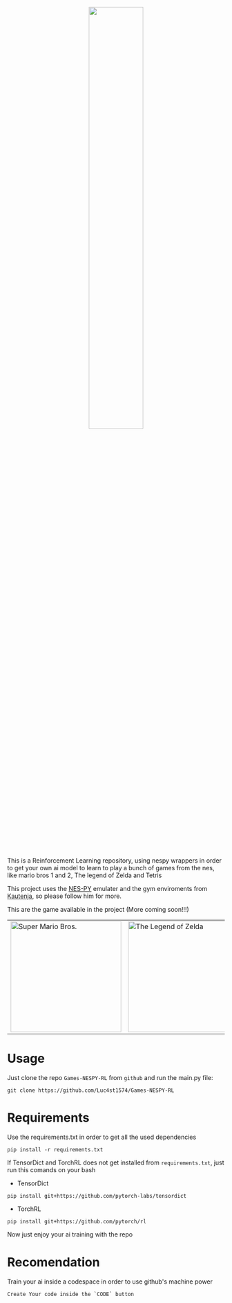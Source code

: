 <p align="center">
<img
    src="https://i.postimg.cc/ZYgg6bhN/RL-NESPY-3-7-2024.gif"
    width="50%"
/>
</p>

This is a Reinforcement Learning repository, using nespy wrappers in order to get your own ai model to learn to play a bunch of games from the nes, like mario bros 1 and 2, The legend of Zelda and Tetris

This project uses the [NES-PY](https://github.com/Kautenja/nes-py) emulater and the gym enviroments from [Kautenja](https://github.com/Kautenja), so please follow him for more.

This are the game available in the project (More coming soon!!!)
<table align="center">
    <tr>
        <td>
            <img
                width="256"
                alt="Super Mario Bros."
                src="https://user-images.githubusercontent.com/2184469/84821327-8d841480-afe0-11ea-8172-d564aca35b5e.png"
            />
        </td>
        <td>
            <img
                width="256"
                alt="The Legend of Zelda"
                src="https://user-images.githubusercontent.com/2184469/84821329-8d841480-afe0-11ea-9a57-c9daca04ed3b.png"
            />
        </td>
        <td>
            <img
                 width="256"
                 alt="Tetris"
                 src="https://user-images.githubusercontent.com/2184469/84822244-fc15a200-afe1-11ea-81de-2323845d7537.png"
            />
        </td>
    </tr>
</table>

# Usage

Just clone the repo `Games-NESPY-RL` from `github` and run the main.py file:

```shell
git clone https://github.com/Luc4st1574/Games-NESPY-RL
```

# Requirements

Use the requirements.txt in order to get all the used dependencies

```shell
pip install -r requirements.txt
```

If TensorDict and TorchRL does not get installed from `requirements.txt`, just run this comands on your bash

- TensorDict

```shell
pip install git+https://github.com/pytorch-labs/tensordict
```

- TorchRL

```shell
pip install git+https://github.com/pytorch/rl
```

Now just enjoy your ai training with the repo

# Recomendation

Train your ai inside a codespace in order to use github's machine power

```shell
Create Your code inside the `CODE` button
```


